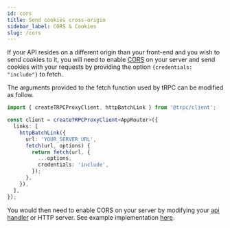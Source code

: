 ```yaml
---
id: cors
title: Send cookies cross-origin
sidebar_label: CORS & Cookies
slug: /cors
---
```


If your API resides on a different origin than your front-end and you wish to send cookies to it, you will need to enable [CORS](https://developer.mozilla.org/en-US/docs/Web/HTTP/CORS) on your server and send cookies with your requests by providing the option `{credentials: "include"}` to fetch.

The arguments provided to the fetch function used by tRPC can be modified as follow.

```ts title='app.ts'
import { createTRPCProxyClient, httpBatchLink } from '@trpc/client';

const client = createTRPCProxyClient<AppRouter>({
  links: [
    httpBatchLink({
      url: 'YOUR_SERVER_URL',
      fetch(url, options) {
        return fetch(url, {
          ...options,
          credentials: 'include',
        });
      },
    }),
  ],
});
```

You would then need to enable CORS on your server by modifying your [api handler](/docs/api-handler) or HTTP server. See example implementation [here](/docs/api-handler#advanced-usage).